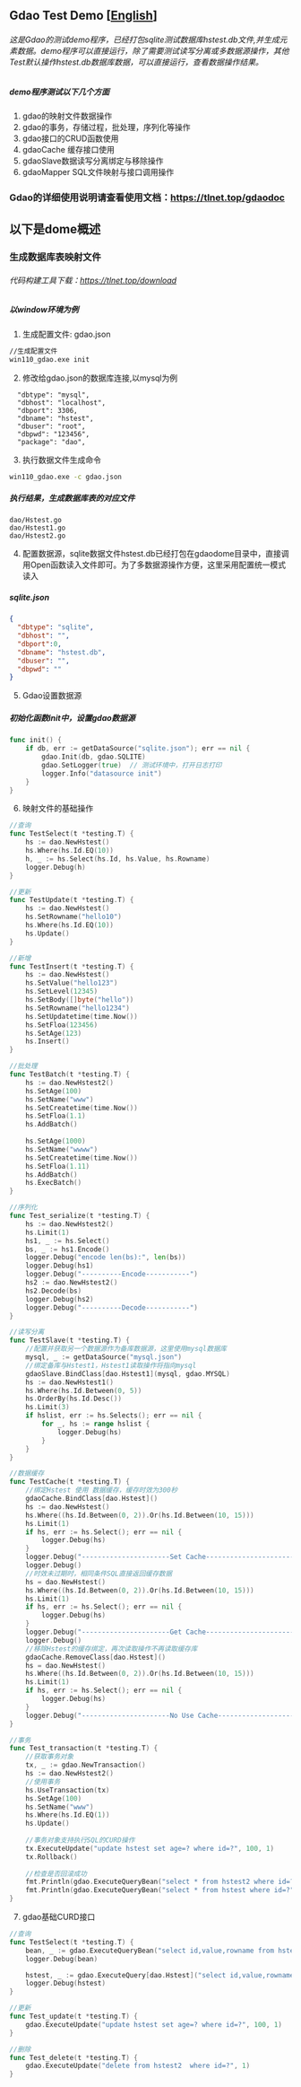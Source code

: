 ##  Gdao Test Demo [[English](https://github.com/donnie4w/gdaodemo/blob/master/README.md)]

###### 这是Gdao的测试demo程序，已经打包sqlite测试数据库hstest.db文件,并生成元素数据。demo程序可以直接运行，除了需要测试读写分离或多数据源操作，其他Test默认操作hstest.db数据库数据，可以直接运行，查看数据操作结果。

##### demo程序测试以下几个方面

1. gdao的映射文件数据操作
2. gdao的事务，存储过程，批处理，序列化等操作
3. gdao接口的CRUD函数使用
4. gdaoCache 缓存接口使用
5. gdaoSlave数据读写分离绑定与移除操作
6. gdaoMapper SQL文件映射与接口调用操作

### Gdao的详细使用说明请查看使用文档：https://tlnet.top/gdaodoc

## 以下是dome概述

### 生成数据库表映射文件

######  代码构建工具下载：https://tlnet.top/download

##### 以window环境为例

1.  生成配置文件: gdao.json

```bash
//生成配置文件
win110_gdao.exe init
```
2.  修改给gdao.json的数据库连接,以mysql为例

```text
  "dbtype": "mysql",
  "dbhost": "localhost",
  "dbport": 3306,
  "dbname": "hstest",
  "dbuser": "root",
  "dbpwd": "123456",
  "package": "dao",
```
3.  执行数据文件生成命令
```bash
win110_gdao.exe -c gdao.json
```
##### 执行结果，生成数据库表的对应文件

```text
dao/Hstest.go
dao/Hstest1.go
dao/Hstest2.go
```

4.  配置数据源，sqlite数据文件hstest.db已经打包在gdaodome目录中，直接调用Open函数读入文件即可。为了多数据源操作方便，这里采用配置统一模式读入

##### sqlite.json

```json
{
  "dbtype": "sqlite",
  "dbhost": "",
  "dbport":0,
  "dbname": "hstest.db",
  "dbuser": "",
  "dbpwd": ""
}
```

5.  Gdao设置数据源

##### 初始化函数init中，设置gdao数据源

```go
func init() {
	if db, err := getDataSource("sqlite.json"); err == nil {
		gdao.Init(db, gdao.SQLITE)
		gdao.SetLogger(true)  // 测试环境中，打开日志打印
		logger.Info("datasource init")
	}
}
```

6.  映射文件的基础操作

```go
//查询
func TestSelect(t *testing.T) {
    hs := dao.NewHstest()
    hs.Where(hs.Id.EQ(10))
    h, _ := hs.Select(hs.Id, hs.Value, hs.Rowname)
    logger.Debug(h)
}

//更新
func TestUpdate(t *testing.T) {
    hs := dao.NewHstest()
    hs.SetRowname("hello10")
    hs.Where(hs.Id.EQ(10))
    hs.Update()
}   

//新增
func TestInsert(t *testing.T) {
    hs := dao.NewHstest()
    hs.SetValue("hello123")
    hs.SetLevel(12345)
    hs.SetBody([]byte("hello"))
    hs.SetRowname("hello1234")
    hs.SetUpdatetime(time.Now())
    hs.SetFloa(123456)
    hs.SetAge(123)
    hs.Insert()
}

//批处理
func TestBatch(t *testing.T) {
    hs := dao.NewHstest2()
    hs.SetAge(100)
    hs.SetName("www")
    hs.SetCreatetime(time.Now())
    hs.SetFloa(1.1)
    hs.AddBatch()
    
    hs.SetAge(1000)
    hs.SetName("wwww")
    hs.SetCreatetime(time.Now())
    hs.SetFloa(1.11)
    hs.AddBatch()
    hs.ExecBatch()
}  

//序列化
func Test_serialize(t *testing.T) {
    hs := dao.NewHstest2()
    hs.Limit(1)
    hs1, _ := hs.Select()
    bs, _ := hs1.Encode()
    logger.Debug("encode len(bs):", len(bs))
    logger.Debug(hs1)
    logger.Debug("----------Encode-----------")
    hs2 := dao.NewHstest2()
    hs2.Decode(bs)
    logger.Debug(hs2)
    logger.Debug("----------Decode-----------")
}

//读写分离
func TestSlave(t *testing.T) {
    //配置并获取另一个数据源作为备库数据源，这里使用mysql数据库
    mysql, _ := getDataSource("mysql.json")
    //绑定备库与Hstest1，Hstest1读取操作将指向mysql
    gdaoSlave.BindClass[dao.Hstest1](mysql, gdao.MYSQL)
    hs := dao.NewHstest1()
    hs.Where(hs.Id.Between(0, 5))
    hs.OrderBy(hs.Id.Desc())
    hs.Limit(3)
    if hslist, err := hs.Selects(); err == nil {
        for _, hs := range hslist {
            logger.Debug(hs)    
        }
    }
}

//数据缓存
func TestCache(t *testing.T) {
    //绑定Hstest 使用 数据缓存，缓存时效为300秒
    gdaoCache.BindClass[dao.Hstest]()  
    hs := dao.NewHstest()
    hs.Where((hs.Id.Between(0, 2)).Or(hs.Id.Between(10, 15)))
    hs.Limit(1)
    if hs, err := hs.Select(); err == nil {
        logger.Debug(hs)
    }
    logger.Debug("----------------------Set Cache----------------------")
    logger.Debug()
    //时效未过期时，相同条件SQL直接返回缓存数据
    hs = dao.NewHstest()
    hs.Where((hs.Id.Between(0, 2)).Or(hs.Id.Between(10, 15)))
    hs.Limit(1)
    if hs, err := hs.Select(); err == nil {
        logger.Debug(hs)
    }
    logger.Debug("----------------------Get Cache----------------------")
    logger.Debug()
    //移除Hstest的缓存绑定，再次读取操作不再读取缓存库
    gdaoCache.RemoveClass[dao.Hstest]()
    hs = dao.NewHstest()
    hs.Where((hs.Id.Between(0, 2)).Or(hs.Id.Between(10, 15)))
    hs.Limit(1)
    if hs, err := hs.Select(); err == nil {
        logger.Debug(hs)
    }
    logger.Debug("----------------------No Use Cache----------------------")
}

//事务
func Test_transaction(t *testing.T) {
    //获取事务对象
    tx, _ := gdao.NewTransaction()
    hs := dao.NewHstest2()
    //使用事务
    hs.UseTransaction(tx)
    hs.SetAge(100)
    hs.SetName("www")
    hs.Where(hs.Id.EQ(1))
    hs.Update()
    
    //事务对象支持执行SQL的CURD操作
    tx.ExecuteUpdate("update hstest set age=? where id=?", 100, 1)
    tx.Rollback()
    
    //检查是否回滚成功
    fmt.Println(gdao.ExecuteQueryBean("select * from hstest2 where id=?", 1))
    fmt.Println(gdao.ExecuteQueryBean("select * from hstest where id=?", 1))
}
```

7.  gdao基础CURD接口

```go
//查询
func TestSelect(t *testing.T) {
    bean, _ := gdao.ExecuteQueryBean("select id,value,rowname from hstest where id=?", 10)
    logger.Debug(bean)

    hstest, _ := gdao.ExecuteQuery[dao.Hstest]("select id,value,rowname from hstest where id=?", 10)
    logger.Debug(hstest)
}

//更新
func Test_update(t *testing.T) {
    gdao.ExecuteUpdate("update hstest set age=? where id=?", 100, 1)
}

//删除
func Test_delete(t *testing.T) {
    gdao.ExecuteUpdate("delete from hstest2  where id=?", 1)
}
```